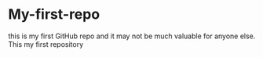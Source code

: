 # My-first-repo
this is my first GitHub repo and it may not be much valuable for anyone else.
This my first repository 
